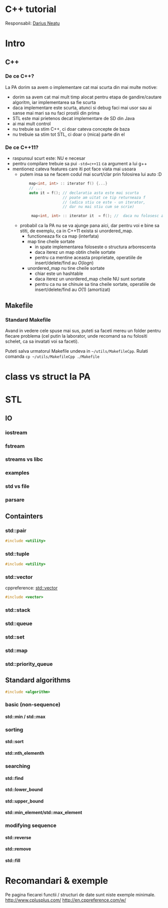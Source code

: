 # C++ tutorial
Responsabil: [Darius Neațu](neatudarius@gmail.com)

# Intro
## C++
### De ce C++? 
La PA dorim sa avem o implementare cat mai scurta din mai multe motive:
  - dorim sa avem cat mai mult timp alocat pentru etapa de gandire/cautare algoritm, iar implementarea sa fie scurta
  - daca implementare este scurta, atunci si debug faci mai usor sau ai sanse mai mari sa nu faci prostii din prima
  - STL este mai prietenos decat implementare de SD din Java
  - ai mai mult control
  - nu trebuie sa stim C++, ci doar cateva concepte de baza
  - nu trebuie sa stim tot STL, ci doar o (mica) parte din el
 
 ### De ce C++11?
   - raspunsul scurt este: NU e necesar
   - pentru compilare trebuie sa pui `-std=c++11` ca argument a lui g++
   - mentionez cateva features care iti pot face viata mai usoara
     - putem insa sa ne facem codul mai scurt/clar prin folosirea lui auto :D
		``` cpp
		    map<int, int> :: iterator f() {...}
		    // ...
		    auto it = f(); // declaratia asta este mai scurta
		                   // poate am uitat ce tip returneaza f  
		                   // (adica stiu ce este - un iterator, 
		                   // dar nu mai stiu cum se scrie)

		     map<int, int> :: iterator it  = f(); //  daca nu folosesc auto trebuie sa fac asa
		```
     - probabil ca la PA nu se va ajunge pana aici, dar pentru voi e bine sa stiti, de exemplu, ca in C++11 exista si unordered_map. 
        - functioneaza fix ca map (interfata)
        - map tine cheile sortate
           - in spate implementarea foloseste o structura arborescenta 
           - daca iterez un map obtin cheile sortate
           - pentru ca mentine aceasta proprietate, operatiile de insert/delete/find au $O(log n)$   
        - unordered_map nu tine cheile sortate 
          - chiar este un hashtable
          - daca iterez un unordered_map cheile NU sunt sortate
          - pentru ca nu se chinuie sa tina cheile sortate,    operatiile de insert/delete/find au $O(1)$ (amortizat)   

    
## Makefile
### Standard Makefile
Avand in vedere cele spuse mai sus, puteti sa faceti mereu un folder pentru fiecare problema (cel putin la laborator, unde recomand sa nu folositi schelet, ca sa invatati voi sa faceti).

Puteti salva urmatorul Makefile undeva in `~/utils/MakefileCpp`. Rulati comanda `cp ~/utils/MakefileCpp ./Makefile`
# class vs struct la PA
 
# STL

## IO
### iostream
### fstream
### streams vs libc
### examples
### std vs file
### parsare
## Containters
### std::pair
``` cpp
#include <utility>
```

### std::tuple
``` cpp
#include <utility>
```
### std::vector
cppreference: [std::vector](http://en.cppreference.com/w/cpp/container/vector)
``` cpp
#include <vector>
```


### std::stack
### std::queue
### std::set
### std::map
### std::priority_queue

## Standard algorithms
``` cpp
#include <algorithm>
```

### basic (non-sequence)
#### std::min / std::max

### sorting
#### std::sort
#### std::nth_elementh

### searching
#### std::find
#### std::lower_bound
#### std::upper_bound
#### std::min_element/std::max_element

### modifying sequence
#### std::reverse
#### std::remove
#### std::fill

# Recomandari & exemple
Pe pagina fiecarei functii / structuri de date sunt niste exemple minimale.
http://www.cplusplus.com/
http://en.cppreference.com/w/

<!--stackedit_data:
eyJoaXN0b3J5IjpbLTU4OTMxNzA4N119
-->